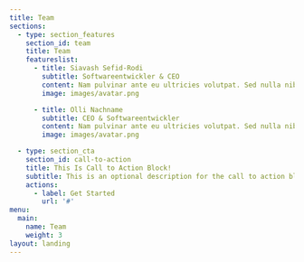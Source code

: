 ```yaml
---
title: Team
sections:
  - type: section_features
    section_id: team
    title: Team
    featureslist:
      - title: Siavash Sefid-Rodi
        subtitle: Softwareentwickler & CEO
        content: Nam pulvinar ante eu ultricies volutpat. Sed nulla nibh, dapibus sit amet cursus quis, fringilla nec sapien. Vestibulum imperdiet nunc bibendum consectetur lobortis. Sed nulla nibh, dapibus sit amet cursus quis, fringilla.
        image: images/avatar.png

      - title: Olli Nachname
        subtitle: CEO & Softwareentwickler
        content: Nam pulvinar ante eu ultricies volutpat. Sed nulla nibh, dapibus sit amet cursus quis, fringilla nec sapien. Vestibulum imperdiet nunc bibendum consectetur lobortis.
        image: images/avatar.png

  - type: section_cta
    section_id: call-to-action
    title: This Is Call to Action Block!
    subtitle: This is an optional description for the call to action block.
    actions:
      - label: Get Started
        url: '#'
menu:
  main:
    name: Team
    weight: 3
layout: landing
---
```

